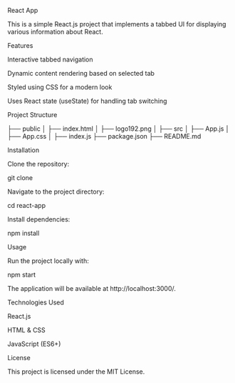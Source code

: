 React App

This is a simple React.js project that implements a tabbed UI for displaying various information about React.

Features

Interactive tabbed navigation

Dynamic content rendering based on selected tab

Styled using CSS for a modern look

Uses React state (useState) for handling tab switching

Project Structure

├── public
│   ├── index.html
│   ├── logo192.png
│
├── src
│   ├── App.js
│   ├── App.css
│   ├── index.js
├── package.json
├── README.md

Installation

Clone the repository:

git clone <repository-url>

Navigate to the project directory:

cd react-app

Install dependencies:

npm install

Usage

Run the project locally with:

npm start

The application will be available at http://localhost:3000/.

Technologies Used

React.js

HTML & CSS

JavaScript (ES6+)

License

This project is licensed under the MIT License.

